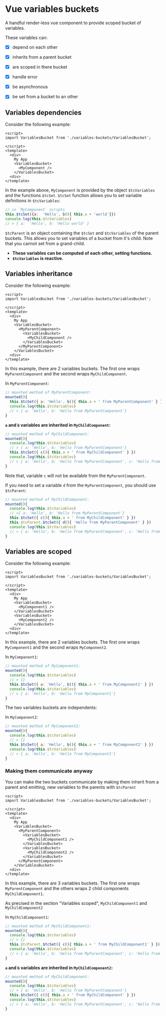 
# Vue variables buckets

A handful render-less vue component to provide scoped bucket of variables.

These variables can:

- [x] depend on each other
- [x] inherits from a parent bucket
- [x] are scoped in there bucket
- [x] handle error
- [x] be asynchronous
- [x] be set from a bucket to an other


## Variables dependencies

Consider the following example:

```vue
<script>
import VariablesBucket from './variables-buckets/VariablesBucket';

</script>
<template>
  <div>
    My App
    <VariablesBucket>
      <MyComponent />
    </VariablesBucket>
  <div>
</template>
```

In the example above, `MyComponent` is provided by the object
`$tcVariables` and the functions `$tcSet`. `$tcSet` function allows you to set variable definitions in `$tcVariables`:

```js
// in `MyComponent` scripts
this.$tcSet({a:  'Hello', b(){ this.a + 'world'}})
console.log(this.$tcVariables)
// > { a:  'Hello', b: 'Hello world' }
```

`$tcParent` is an object containing the `$tcSet` and `$tcVariables` of the parent buckets. This allows you to set variables of a bucket from it's child. Note that you cannot set from a grand-child.

- **These variables can be computed of each other, setting functions.**
- **`$tcVariables` is reactive.**


## Variables inheritance

Consider the following example:

```vue
<script>
import VariablesBucket from './variables-buckets/VariablesBucket';

</script>
<template>
  <div>
    My App
    <VariablesBucket>
      <MyParentComponent>
        <VariablesBucket>
          <MyChildComponent />
        </VariablesBucket>
      </MyParentComponent>
    </VariablesBucket>
  <div>
</template>
```

In this example, there are 2 variables buckets. The first one wraps `MyParentComponent` and the second wraps `MyChildComponent`.

In `MyParentComponent`:
```js
// mounted method of MyParentComponent:
mounted(){
  this.$tcSet({ a: 'Hello', b(){ this.a + ' from MyParentComponent' } })
  console.log(this.$tcVariables)
  // > { a: 'Hello', b: 'Hello from MyParentComponent'}
}
```

**`a` and `b` variables are inherited in `MyChildComponent`:**

```js
// mounted method of MyChildComponent:
mounted(){
  console.log(this.$tcVariables)
  // > { a: 'Hello', b: 'Hello from MyParentComponent'}
  this.$tcSet({ c(){ this.a + ' from MyChildComponent' } })
  console.log(this.$tcVariables)
  // > { a: 'Hello', b: 'Hello from MyParentComponent', c: 'Hello from MyChildComponent'}
}
```

Note that, variable `c` will not be available from the `MyParentComponent`.

If you need to set a variable `d` from the `MyParentComponent`, you should use
`$tcParent`:

```js
// mounted method of MyChildComponent:
mounted(){
  console.log(this.$tcVariables)
  // >{ a: 'Hello', b: 'Hello from MyParentComponent'}
  this.$tcSet({ c(){ this.a + ' from MyChildComponent' } })
  this.$tcParent.$tcSet({ d(){ 'Hello from MyParentComponent' } })
  console.log(this.$tcVariables)
  // > { a: 'Hello', b: 'Hello from MyParentComponent', c: 'Hello from MyChildComponent', d: 'Hello from MyParentComponent'}
}
```

## Variables are scoped

Consider the following example:

```vue
<script>
import VariablesBucket from './variables-buckets/VariablesBucket';

</script>
<template>
  <div>
    My App
    <VariablesBucket>
      <MyComponent1 />
    </VariablesBucket>
    <VariablesBucket>
      <MyComponent2 />
    </VariablesBucket>
  <div>
</template>
```

In this example, there are 2 variables buckets. The first one wraps `MyComponent1` and the second wraps `MyComponent2`.

In `MyComponent1`:
```js
// mounted method of MyComponent1:
mounted(){
  console.log(this.$tcVariables)
  // > {}
  this.$tcSet({ a: 'Hello', b(){ this.a + ' from MyComponent1' } })
  console.log(this.$tcVariables)
  // > { a: 'Hello', b: 'Hello from MyComponent1'}
}
```

The two variables buckets are independents:

In `MyComponent2`:
```js
// mounted method of MyComponent2:
mounted(){
  console.log(this.$tcVariables)
  // > {}
  this.$tcSet({ a: 'Hello', b(){ this.a + ' from MyComponent2' } })
  console.log(this.$tcVariables)
  // > { a: 'Hello', b: 'Hello from MyComponent2'}
}
```

### Making them communicate anyway

You can make the two buckets communicate by making them inherit from a parent
and emitting, new variables to the parents with `$tcParent`

```vue
<script>
import VariablesBucket from './variables-buckets/VariablesBucket';

</script>
<template>
  <div>
    My App
    <VariablesBucket>
      <MyParentComponent>
        <VariablesBucket>
          <MyChildComponent1 />
        </VariablesBucket>
        <VariablesBucket>
          <MyChildComponent2 />
        </VariablesBucket>
      </MyParentComponent>
    </VariablesBucket>
  <div>
</template>
```

In this example, there are 3 variables buckets. The first one wraps `MyParentComponent` and the others wraps 2 child components `MyChildComponent1`.

As precised in the section "Variables scoped", `MyChildComponent1` and `MyChildComponent2`

In `MyChildComponent1`:
```js
// mounted method of MyChildComponent1:
mounted(){
  console.log(this.$tcVariables)
  // > {}
  this.$tcParent.$tcSet({ c(){ this.a + ' from MyChildComponent1' } })
  console.log(this.$tcVariables)
  // > { a: 'Hello', b: 'Hello from MyParentComponent', c: 'Hello from MyChildComponent1'}
}
```

**`a` and `b` variables are inherited in `MyChildComponent2`:**

```js
// mounted method of MyChildComponent:
mounted(){
  console.log(this.$tcVariables)
  // > { a: 'Hello', b: 'Hello from MyParentComponent'}
  this.$tcSet({ c(){ this.a + ' from MyChildComponent' } })
  console.log(this.$tcVariables)
  // > { a: 'Hello', b: 'Hello from MyParentComponent', c: 'Hello from MyChildComponent'}
}
```
